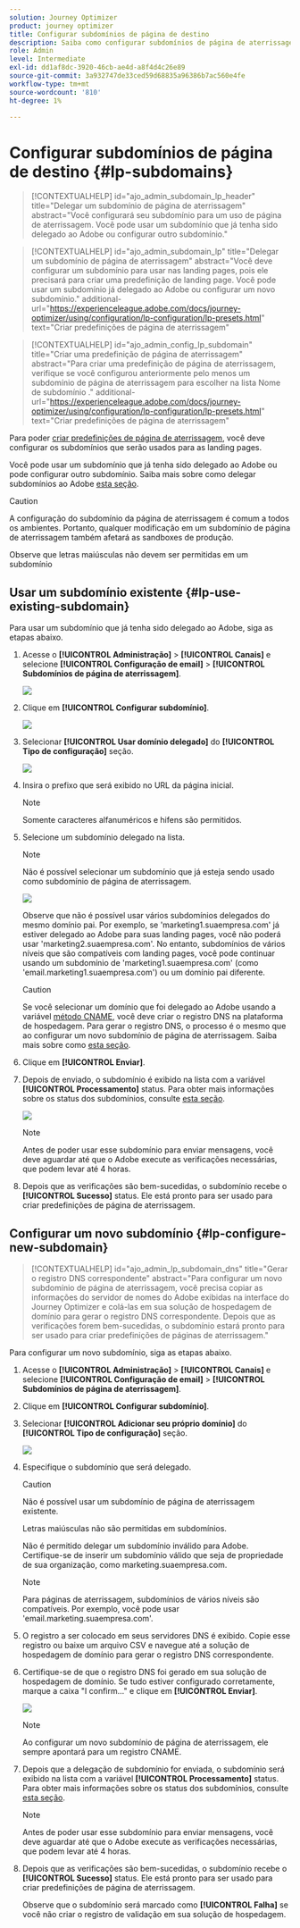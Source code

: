 ```yaml
---
solution: Journey Optimizer
product: journey optimizer
title: Configurar subdomínios de página de destino
description: Saiba como configurar subdomínios de página de aterrissagem com o Journey Optimizer
role: Admin
level: Intermediate
exl-id: dd1af8dc-3920-46cb-ae4d-a8f4d4c26e89
source-git-commit: 3a932747de33ced59d68835a96386b7ac560e4fe
workflow-type: tm+mt
source-wordcount: '810'
ht-degree: 1%

---
```


# Configurar subdomínios de página de destino {#lp-subdomains}

>[!CONTEXTUALHELP]
>id="ajo_admin_subdomain_lp_header"
>title="Delegar um subdomínio de página de aterrissagem"
>abstract="Você configurará seu subdomínio para um uso de página de aterrissagem. Você pode usar um subdomínio que já tenha sido delegado ao Adobe ou configurar outro subdomínio."

>[!CONTEXTUALHELP]
>id="ajo_admin_subdomain_lp"
>title="Delegar um subdomínio de página de aterrissagem"
>abstract="Você deve configurar um subdomínio para usar nas landing pages, pois ele precisará para criar uma predefinição de landing page. Você pode usar um subdomínio já delegado ao Adobe ou configurar um novo subdomínio."
>additional-url="https://experienceleague.adobe.com/docs/journey-optimizer/using/configuration/lp-configuration/lp-presets.html" text="Criar predefinições de página de aterrissagem"

>[!CONTEXTUALHELP]
>id="ajo_admin_config_lp_subdomain"
>title="Criar uma predefinição de página de aterrissagem"
>abstract="Para criar uma predefinição de página de aterrissagem, verifique se você configurou anteriormente pelo menos um subdomínio de página de aterrissagem para escolher na lista Nome de subdomínio ."
>additional-url="https://experienceleague.adobe.com/docs/journey-optimizer/using/configuration/lp-configuration/lp-presets.html" text="Criar predefinições de página de aterrissagem"

Para poder [criar predefinições de página de aterrissagem](lp-presets.md), você deve configurar os subdomínios que serão usados para as landing pages.

Você pode usar um subdomínio que já tenha sido delegado ao Adobe ou pode configurar outro subdomínio. Saiba mais sobre como delegar subdomínios ao Adobe [esta seção](delegate-subdomain.md).

>[!CAUTION]
>
>A configuração do subdomínio da página de aterrissagem é comum a todos os ambientes. Portanto, qualquer modificação em um subdomínio de página de aterrissagem também afetará as sandboxes de produção.

Observe que letras maiúsculas não devem ser permitidas em um subdomínio

## Usar um subdomínio existente {#lp-use-existing-subdomain}

Para usar um subdomínio que já tenha sido delegado ao Adobe, siga as etapas abaixo.

1. Acesse o **[!UICONTROL Administração]** > **[!UICONTROL Canais]** e selecione **[!UICONTROL Configuração de email]** > **[!UICONTROL Subdomínios de página de aterrissagem]**.

   ![](assets/lp_access-subdomains.png)

1. Clique em **[!UICONTROL Configurar subdomínio]**.

   ![](assets/lp_set-up-subdomain.png)

1. Selecionar **[!UICONTROL Usar domínio delegado]** do **[!UICONTROL Tipo de configuração]** seção.

   ![](assets/lp_use-delegated-subdomain.png)

1. Insira o prefixo que será exibido no URL da página inicial.

   >[!NOTE]
   >
   >Somente caracteres alfanuméricos e hifens são permitidos.

1. Selecione um subdomínio delegado na lista.

   >[!NOTE]
   >
   >Não é possível selecionar um subdomínio que já esteja sendo usado como subdomínio de página de aterrissagem.

   <!--Capital letters are not allowed in subdomains. TBC by PM-->

   ![](assets/lp_prefix-and-subdomain.png)

   Observe que não é possível usar vários subdomínios delegados do mesmo domínio pai. Por exemplo, se &#39;marketing1.suaempresa.com&#39; já estiver delegado ao Adobe para suas landing pages, você não poderá usar &#39;marketing2.suaempresa.com&#39;. No entanto, subdomínios de vários níveis que são compatíveis com landing pages, você pode continuar usando um subdomínio de &#39;marketing1.suaempresa.com&#39; (como &#39;email.marketing1.suaempresa.com&#39;) ou um domínio pai diferente.

   >[!CAUTION]
   >
   >Se você selecionar um domínio que foi delegado ao Adobe usando a variável [método CNAME](delegate-subdomain.md#cname-subdomain-delegation), você deve criar o registro DNS na plataforma de hospedagem. Para gerar o registro DNS, o processo é o mesmo que ao configurar um novo subdomínio de página de aterrissagem. Saiba mais sobre como [esta seção](#lp-configure-new-subdomain).

1. Clique em **[!UICONTROL Enviar]**.

1. Depois de enviado, o subdomínio é exibido na lista com a variável **[!UICONTROL Processamento]** status. Para obter mais informações sobre os status dos subdomínios, consulte [esta seção](access-subdomains.md).<!--Same statuses?-->

   ![](assets/lp_subdomain-processing.png)

   >[!NOTE]
   >
   >Antes de poder usar esse subdomínio para enviar mensagens, você deve aguardar até que o Adobe execute as verificações necessárias, que podem levar até 4 horas.<!--Learn more in [this section](delegate-subdomain.md#subdomain-validation).-->

1. Depois que as verificações são bem-sucedidas, o subdomínio recebe o **[!UICONTROL Sucesso]** status. Ele está pronto para ser usado para criar predefinições de página de aterrissagem.

## Configurar um novo subdomínio {#lp-configure-new-subdomain}

>[!CONTEXTUALHELP]
>id="ajo_admin_lp_subdomain_dns"
>title="Gerar o registro DNS correspondente"
>abstract="Para configurar um novo subdomínio de página de aterrissagem, você precisa copiar as informações do servidor de nomes do Adobe exibidas na interface do Journey Optimizer e colá-las em sua solução de hospedagem de domínio para gerar o registro DNS correspondente. Depois que as verificações forem bem-sucedidas, o subdomínio estará pronto para ser usado para criar predefinições de páginas de aterrissagem."

Para configurar um novo subdomínio, siga as etapas abaixo.

1. Acesse o **[!UICONTROL Administração]** > **[!UICONTROL Canais]** e selecione **[!UICONTROL Configuração de email]** > **[!UICONTROL Subdomínios de página de aterrissagem]**.

1. Clique em **[!UICONTROL Configurar subdomínio]**.

1. Selecionar **[!UICONTROL Adicionar seu próprio domínio]** do **[!UICONTROL Tipo de configuração]** seção.

   ![](assets/lp_add-your-own-subdomain.png)

1. Especifique o subdomínio que será delegado.

   >[!CAUTION]
   >
   >Não é possível usar um subdomínio de página de aterrissagem existente.
   >
   >Letras maiúsculas não são permitidas em subdomínios.

   Não é permitido delegar um subdomínio inválido para Adobe. Certifique-se de inserir um subdomínio válido que seja de propriedade de sua organização, como marketing.suaempresa.com.

   >[!NOTE]
   >
   >Para páginas de aterrissagem, subdomínios de vários níveis são compatíveis. Por exemplo, você pode usar &#39;email.marketing.suaempresa.com&#39;.

1. O registro a ser colocado em seus servidores DNS é exibido. Copie esse registro ou baixe um arquivo CSV e navegue até a solução de hospedagem de domínio para gerar o registro DNS correspondente.

1. Certifique-se de que o registro DNS foi gerado em sua solução de hospedagem de domínio. Se tudo estiver configurado corretamente, marque a caixa &quot;I confirm...&quot; e clique em **[!UICONTROL Enviar]**.

   ![](assets/lp_add-your-own-subdomain-confirm.png)

   >[!NOTE]
   >
   >Ao configurar um novo subdomínio de página de aterrissagem, ele sempre apontará para um registro CNAME.

1. Depois que a delegação de subdomínio for enviada, o subdomínio será exibido na lista com a variável **[!UICONTROL Processamento]** status. Para obter mais informações sobre os status dos subdomínios, consulte [esta seção](access-subdomains.md).<!--Same statuses?-->

   >[!NOTE]
   >
   >Antes de poder usar esse subdomínio para enviar mensagens, você deve aguardar até que o Adobe execute as verificações necessárias, que podem levar até 4 horas.<!--Learn more in [this section](#subdomain-validation).-->

1. Depois que as verificações são bem-sucedidas, o subdomínio recebe o **[!UICONTROL Sucesso]** status. Ele está pronto para ser usado para criar predefinições de página de aterrissagem.

   Observe que o subdomínio será marcado como **[!UICONTROL Falha]** se você não criar o registro de validação em sua solução de hospedagem.
